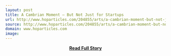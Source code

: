 ```yaml
---
layout: post
title: A Cambrian Moment – But Not Just for Startups
url: http://www.hoparticles.com/204855/arts/a-cambrian-moment-but-not-just-for-startups/
source: http://www.hoparticles.com/204855/arts/a-cambrian-moment-but-not-just-for-startups/
domain: www.hoparticles.com
image: 
---
```


<p></p>
<center><p><a href="http://www.hoparticles.com/204855/arts/a-cambrian-moment-but-not-just-for-startups/" style='padding:25px; font-sze:18px; font-weight: bold;'>Read Full Story</a></p></center>
